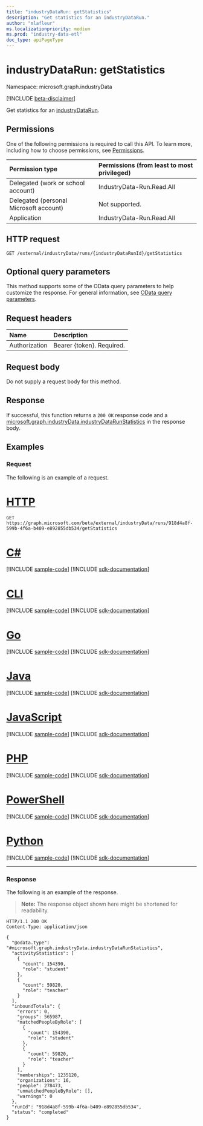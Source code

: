 ```yaml
---
title: "industryDataRun: getStatistics"
description: "Get statistics for an industryDataRun."
author: "mlafleur"
ms.localizationpriority: medium
ms.prod: "industry-data-etl"
doc_type: apiPageType
---
```


# industryDataRun: getStatistics

Namespace: microsoft.graph.industryData

[!INCLUDE [beta-disclaimer](../../includes/beta-disclaimer.md)]

Get statistics for an [industryDataRun](../resources/industrydata-industrydatarun.md).

## Permissions

One of the following permissions is required to call this API. To learn more, including how to choose permissions, see [Permissions](/graph/permissions-reference).

| Permission type                        | Permissions (from least to most privileged) |
| :------------------------------------- | :------------------------------------------ |
| Delegated (work or school account)     | IndustryData-Run.Read.All                   |
| Delegated (personal Microsoft account) | Not supported.                              |
| Application                            | IndustryData-Run.Read.All                   |

## HTTP request

<!-- {
  "blockType": "ignored"
}
-->

```http
GET /external/industryData/runs/{industryDataRunId}/getStatistics
```

## Optional query parameters

This method supports some of the OData query parameters to help customize the response. For general information, see [OData query parameters](/graph/query-parameters).

## Request headers

| Name          | Description               |
| :------------ | :------------------------ |
| Authorization | Bearer {token}. Required. |

## Request body

Do not supply a request body for this method.

## Response

If successful, this function returns a `200 OK` response code and a [microsoft.graph.industryData.industryDataRunStatistics](../resources/industrydata-industrydatarunstatistics.md) in the response body.

## Examples

### Request

The following is an example of a request.

# [HTTP](#tab/http)
<!-- {
  "blockType": "request",
  "name": "industrydatarunthis.getstatistics",
  "sampleKeys": ["918d4a8f-599b-4f6a-b409-e892855db534"]
}
-->

```msgraph-interactive
GET https://graph.microsoft.com/beta/external/industryData/runs/918d4a8f-599b-4f6a-b409-e892855db534/getStatistics
```

# [C#](#tab/csharp)
[!INCLUDE [sample-code](../includes/snippets/csharp/industrydatarunthisgetstatistics-csharp-snippets.md)]
[!INCLUDE [sdk-documentation](../includes/snippets/snippets-sdk-documentation-link.md)]

# [CLI](#tab/cli)
[!INCLUDE [sample-code](../includes/snippets/cli/industrydatarunthisgetstatistics-cli-snippets.md)]
[!INCLUDE [sdk-documentation](../includes/snippets/snippets-sdk-documentation-link.md)]

# [Go](#tab/go)
[!INCLUDE [sample-code](../includes/snippets/go/industrydatarunthisgetstatistics-go-snippets.md)]
[!INCLUDE [sdk-documentation](../includes/snippets/snippets-sdk-documentation-link.md)]

# [Java](#tab/java)
[!INCLUDE [sample-code](../includes/snippets/java/industrydatarunthisgetstatistics-java-snippets.md)]
[!INCLUDE [sdk-documentation](../includes/snippets/snippets-sdk-documentation-link.md)]

# [JavaScript](#tab/javascript)
[!INCLUDE [sample-code](../includes/snippets/javascript/industrydatarunthisgetstatistics-javascript-snippets.md)]
[!INCLUDE [sdk-documentation](../includes/snippets/snippets-sdk-documentation-link.md)]

# [PHP](#tab/php)
[!INCLUDE [sample-code](../includes/snippets/php/industrydatarunthisgetstatistics-php-snippets.md)]
[!INCLUDE [sdk-documentation](../includes/snippets/snippets-sdk-documentation-link.md)]

# [PowerShell](#tab/powershell)
[!INCLUDE [sample-code](../includes/snippets/powershell/industrydatarunthisgetstatistics-powershell-snippets.md)]
[!INCLUDE [sdk-documentation](../includes/snippets/snippets-sdk-documentation-link.md)]

# [Python](#tab/python)
[!INCLUDE [sample-code](../includes/snippets/python/industrydatarunthisgetstatistics-python-snippets.md)]
[!INCLUDE [sdk-documentation](../includes/snippets/snippets-sdk-documentation-link.md)]

---

### Response

The following is an example of the response.

> **Note:** The response object shown here might be shortened for readability.

<!-- {
  "blockType": "response",
  "truncated": true,
  "@odata.type": "microsoft.graph.industryData.industryDataRunStatistics"
}
-->

```http
HTTP/1.1 200 OK
Content-Type: application/json

{
  "@odata.type": "#microsoft.graph.industryData.industryDataRunStatistics",
  "activityStatistics": [
    {
      "count": 154390,
      "role": "student"
    },
    {
      "count": 59820,
      "role": "teacher"
    }
  ],
  "inboundTotals": {
    "errors": 0,
    "groups": 565987,
    "matchedPeopleByRole": [
      {
        "count": 154390,
        "role": "student"
      },
      {
        "count": 59820,
        "role": "teacher"
      }
    ],
    "memberships": 1235120,
    "organizations": 16,
    "people": 278473,
    "unmatchedPeopleByRole": [],
    "warnings": 0
  },
  "runId": "918d4a8f-599b-4f6a-b409-e892855db534",
  "status": "completed"
}
```
